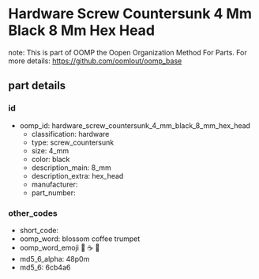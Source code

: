 # Hardware Screw Countersunk 4 Mm Black 8 Mm Hex Head  

note: This is part of OOMP the Oopen Organization Method For Parts. For more details: https://github.com/oomlout/oomp_base

##  part details





### id
* oomp_id: hardware_screw_countersunk_4_mm_black_8_mm_hex_head
  * classification: hardware
  * type: screw_countersunk
  * size: 4_mm
  * color: black
  * description_main: 8_mm
  * description_extra: hex_head
  * manufacturer: 
  * part_number: 

### other_codes
* short_code: 
* oomp_word: blossom coffee trumpet
* oomp_word_emoji :blossom: :coffee: :trumpet:
* md5_6_alpha: 48p0m
* md5_6: 6cb4a6